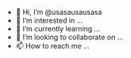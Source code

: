 - 👋 Hi, I’m @usasausausasa
- 👀 I’m interested in ...
- 🌱 I’m currently learning ...
- 💞️ I’m looking to collaborate on ...
- 📫 How to reach me ...

<!---
usasausausasa/usasausausasa is a ✨ special ✨ repository because its `README.md` (this file) appears on your GitHub profile.
You can click the Preview link to take a look at your changes.
--->
